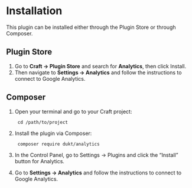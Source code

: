 # Installation

This plugin can be installed either through the Plugin Store or through Composer.

## Plugin Store

1. Go to **Craft → Plugin Store** and search for **Analytics**, then click Install.
2. Then navigate to **Settings → Analytics** and follow the instructions to connect to Google Analytics.

## Composer

1. Open your terminal and go to your Craft project:

        cd /path/to/project

2. Install the plugin via Composer:

        composer require dukt/analytics

3. In the Control Panel, go to Settings → Plugins and click the “Install” button for Analytics.

4. Go to **Settings → Analytics** and follow the instructions to connect to Google Analytics.